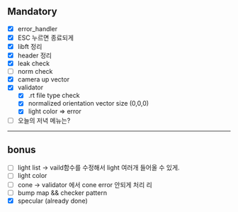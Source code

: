 
## Mandatory   
- [x] error_handler  
- [x] ESC 누르면 종료되게  
- [x] libft 정리   
- [x] header 정리   
- [x] leak check   
- [ ] norm check   
- [X] camera up vector
- [x] validator   
	- [x] .rt file type check  
	- [x] normalized orientation vector size (0,0,0)   
	- [x] light color => error   
- [ ] 오늘의 저녁 메뉴는?

---
## bonus  
- [ ] light list -> vaild함수를 수정해서 light 여러개 들어올 수 있게.  
- [ ] light color  
- [ ] cone -> validator 에서 cone error 안되게 처리 리
- [ ] bump map && checker pattern  
- [X] specular (already done)  